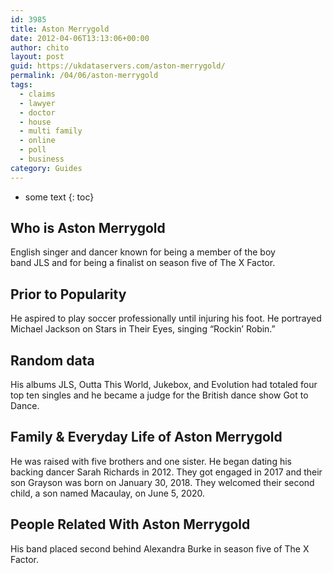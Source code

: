 ```yaml
---
id: 3985
title: Aston Merrygold
date: 2012-04-06T13:13:06+00:00
author: chito
layout: post
guid: https://ukdataservers.com/aston-merrygold/
permalink: /04/06/aston-merrygold
tags:
  - claims
  - lawyer
  - doctor
  - house
  - multi family
  - online
  - poll
  - business
category: Guides
---
```


* some text
{: toc}
          
          
## Who is  Aston Merrygold
                  
                  
                  
English singer and dancer known for being a member of the boy band JLS and for being a finalist on season five of The X Factor. 
                  
                
                
                
## Prior to Popularity 
                  
                  
                  
He aspired to play soccer professionally until injuring his foot. He portrayed Michael Jackson on Stars in Their Eyes, singing &#8220;Rockin&#8217; Robin.&#8221; 
                  
                
                
                
## Random data 
                  
                  
                  
His albums JLS, Outta This World, Jukebox, and Evolution had totaled four top ten singles and he became a judge for the British dance show Got to Dance.
                  
                
                
                
## Family & Everyday Life of Aston Merrygold
                  
                  
                  
He was raised with five brothers and one sister. He began dating his backing dancer Sarah Richards in 2012. They got engaged in 2017 and their son Grayson was born on January 30, 2018. They welcomed their second child, a son named Macaulay, on June 5, 2020.
                  
                
                
                
## People Related With  Aston Merrygold
                  
                  
                  
His band placed second behind Alexandra Burke in season five of The X Factor.
                  
                
              
            
          
          
          
    
    
  
